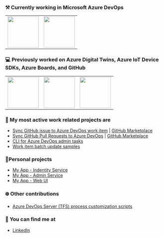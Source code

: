 ### ⚒ Currently working in Microsoft Azure DevOps

<table>
  <tr>
    <td>
      <img src="https://pbs.twimg.com/profile_images/1145617831905681408/XNKktHjN_400x400.png" width="100px" />
    </td>
    <td>
        <img src="https://store-images.s-microsoft.com/image/apps.45766.90bc905c-7e74-44bd-8e35-b6a66582227b.70681edc-518a-48c0-b3d1-3793746b3be4.4b202b3e-a046-4a2f-8d63-ccd79995f2bd.png" width="100px" />
     </td>           
  </tr>
</table>

### 💻 Previously worked on Azure Digital Twins, Azure IoT Device SDKs, Azure Boards, and GitHub

<table>
  <tr>
    <td>
        <img src="https://upload.wikimedia.org/wikipedia/commons/thumb/4/44/Microsoft_logo.svg/1024px-Microsoft_logo.svg.png" width="100px" />
      </td>
      <td>
        <img src="https://github.githubassets.com/images/modules/logos_page/GitHub-Mark.png" width="100px" />
      </td>    
      <td>
        <img src="https://store-images.s-microsoft.com/image/apps.45766.90bc905c-7e74-44bd-8e35-b6a66582227b.70681edc-518a-48c0-b3d1-3793746b3be4.4b202b3e-a046-4a2f-8d63-ccd79995f2bd.png" width="100px" />
      </td>    
  </tr>
</table>

### 🎉 My most active work related projects are

- [Sync GitHub issue to Azure DevOps work item](https://github.com/danhellem/github-actions-issue-to-work-item) | [GitHub Marketplace](https://github.com/marketplace/actions/github-issues-to-azure-devops)
- [Sync GitHub Pull Requests to Azure DevOps](https://github.com/danhellem/github-actions-pr-to-work-item) | [GitHub Marketplace](https://github.com/marketplace/actions/sync-pull-requests-to-azure-boards)
- [CLI for Azure DevOps admin tasks](https://github.com/danhellem/azure-devops-admin-cli)
- [Work item batch update samples](https://github.com/danhellem/workitem-batch-update-samples)

### 🦉Personal projects

- [My App - Indentity Service](https://github.com/danhellem/myapp-identityservice)
- [My App - Admin Service](https://github.com/danhellem/myapp-adminservice)
- [My App - Web UI](https://github.com/danhellem/myapp-web)

### ❄️ Other contributions

- [Azure DevOps Server (TFS) process customization scripts](https://github.com/microsoft/process-customization-scripts)

### 🔭 You can find me at

- [LinkedIn](https://www.linkedin.com/in/danhellem/)


